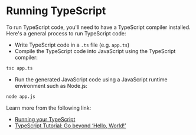 # Running TypeScript

To run TypeScript code, you'll need to have a TypeScript compiler installed. Here's a general process to run TypeScript code:

- Write TypeScript code in a `.ts` file (e.g. `app.ts`)
- Compile the TypeScript code into JavaScript using the TypeScript compiler:

```bash
tsc app.ts
```

- Run the generated JavaScript code using a JavaScript runtime environment such as Node.js:

```bash
node app.js
```

Learn more from the following link:

- [Running your TypeScript](https://www.typescriptlang.org/docs/handbook/typescript-tooling-in-5-minutes.html)
- [TypeScript Tutorial: Go beyond ‘Hello, World!’](https://thenewstack.io/typescript-tutorial-go-beyond-hello-world/)
